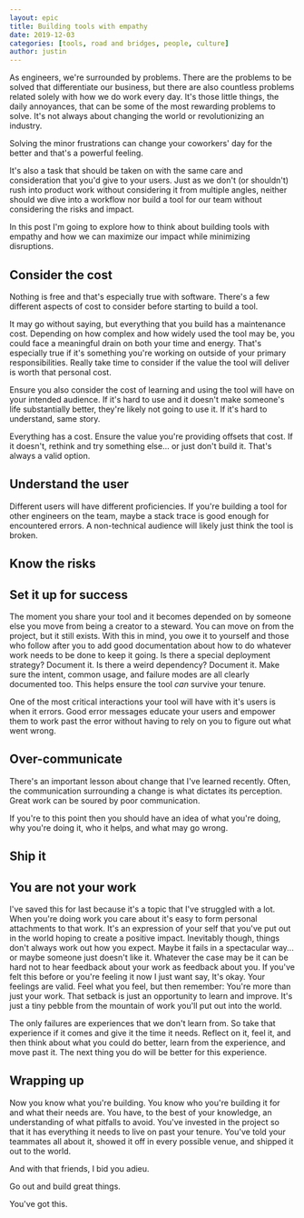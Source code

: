 ```yaml
---
layout: epic
title: Building tools with empathy
date: 2019-12-03
categories: [tools, road and bridges, people, culture]
author: justin
---
```


As engineers, we're surrounded by problems. There are the problems to be solved that differentiate our business,
but there are also countless problems related solely with how we do work every day. It's those little things, the
daily annoyances, that can be some of the most rewarding problems to solve. It's not always about changing the
world or revolutionizing an industry.

Solving the minor frustrations can change your coworkers' day for the better and that's a powerful feeling.

It's also a task that should be taken on with the same care and consideration that you'd give to your users. Just
as we don't (or shouldn't) rush into product work without considering it from multiple angles, neither should we
dive into a workflow nor build a tool for our team without considering the risks and impact.

In this post I'm going to explore how to think about building tools with empathy and how we can maximize our impact
while minimizing disruptions.

<!-- more -->

## Consider the cost

Nothing is free and that's especially true with software. There's a few different aspects of cost to consider
before starting to build a tool.

It may go without saying, but everything that you build has a maintenance cost. Depending on how complex and how
widely used the tool may be, you could face a meaningful drain on both your time and energy. That's especially true
if it's something you're working on outside of your primary responsibilities. Really take time to consider if the
value the tool will deliver is worth that personal cost.

Ensure you also consider the cost of learning and using the tool will have on your intended audience. If it's hard
to use and it doesn't make someone's life substantially better, they're likely not going to use it. If it's hard to
understand, same story.

Everything has a cost. Ensure the value you're providing offsets that cost. If it doesn't, rethink and try
something else... or just don't build it. That's always a valid option.

## Understand the user

Different users will have different proficiencies. If you're building a tool for other engineers on the team, maybe
a stack trace is good enough for encountered errors. A non-technical audience will likely just think the tool is
broken.

## Know the risks

## Set it up for success

The moment you share your tool and it becomes depended on by someone else you move from being a creator to a
steward. You can move on from the project, but it still exists. With this in mind, you owe it to yourself and those
who follow after you to add good documentation about how to do whatever work needs to be done to keep it going. Is
there a special deployment strategy? Document it. Is there a weird dependency? Document it. Make sure the intent,
common usage, and failure modes are all clearly documented too. This helps ensure the tool _can_ survive your
tenure.

One of the most critical interactions your tool will have with it's users is when it errors. Good error messages
educate your users and empower them to work past the error without having to rely on you to figure out what went
wrong.

## Over-communicate

There's an important lesson about change that I've learned recently. Often, the communication surrounding a change
is what dictates its perception. Great work can be soured by poor communication.

If you're to this point then you should have an idea of what you're doing, why you're doing it, who it helps, and
what may go wrong.

## Ship it

## You are not your work

I've saved this for last because it's a topic that I've struggled with a lot. When you're doing work you care about
it's easy to form personal attachments to that work. It's an expression of your self that you've put out in the
world hoping to create a positive impact. Inevitably though, things don't always work out how you expect. Maybe it
fails in a spectacular way... or maybe someone just doesn't like it. Whatever the case may be it can be hard not to
hear feedback about your work as feedback about you. If you've felt this before or you're feeling it now I just
want say, It's okay. Your feelings are valid. Feel what you feel, but then remember: You're more than just your
work. That setback is just an opportunity to learn and improve. It's just a tiny pebble from the mountain of work
you'll put out into the world.

The only failures are experiences that we don't learn from. So take that experience if it comes and give it the
time it needs. Reflect on it, feel it, and then think about what you could do better, learn from the experience,
and move past it. The next thing you do will be better for this experience.

## Wrapping up

Now you know what you're building. You know who you're building it for and what their needs are. You have, to the
best of your knowledge, an understanding of what pitfalls to avoid. You've invested in the project so that it has
everything it needs to live on past your tenure. You've told your teammates all about it, showed it off in every
possible venue, and shipped it out to the world.

And with that friends, I bid you adieu.

Go out and build great things.

You've got this.
